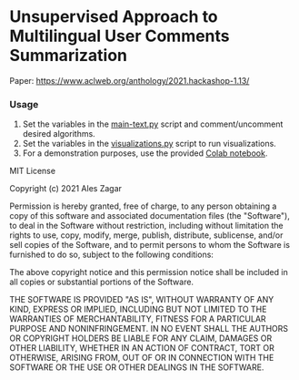 # Unsupervised Approach to Multilingual User Comments Summarization

Paper: https://www.aclweb.org/anthology/2021.hackashop-1.13/

### Usage

1. Set the variables in the [main-text.py](https://github.com/azagsam/xl-user-comments/blob/master/main-text.py#L283) 
   script and 
   comment/uncomment desired algorithms.  
2. Set the variables in the [visualizations.py](https://github.com/azagsam/xl-user-comments/blob/2cf3efe9bae466eef87d41d6045dfa8292367f97/visualizations.py#L673) script to run visualizations. 
3. For a demonstration purposes, use the provided [Colab notebook](https://github.com/azagsam/xl-user-comments/blob/master/Interactive_visualizations.ipynb).

MIT License

Copyright (c) 2021 Ales Zagar

Permission is hereby granted, free of charge, to any person obtaining a copy of this software and associated documentation files (the "Software"), to deal in the Software without restriction, including without limitation the rights to use, copy, modify, merge, publish, distribute, sublicense, and/or sell copies of the Software, and to permit persons to whom the Software is furnished to do so, subject to the following conditions:

The above copyright notice and this permission notice shall be included in all copies or substantial portions of the Software.

THE SOFTWARE IS PROVIDED "AS IS", WITHOUT WARRANTY OF ANY KIND, EXPRESS OR IMPLIED, INCLUDING BUT NOT LIMITED TO THE WARRANTIES OF MERCHANTABILITY, FITNESS FOR A PARTICULAR PURPOSE AND NONINFRINGEMENT. IN NO EVENT SHALL THE AUTHORS OR COPYRIGHT HOLDERS BE LIABLE FOR ANY CLAIM, DAMAGES OR OTHER LIABILITY, WHETHER IN AN ACTION OF CONTRACT, TORT OR OTHERWISE, ARISING FROM, OUT OF OR IN CONNECTION WITH THE SOFTWARE OR THE USE OR OTHER DEALINGS IN THE SOFTWARE.

